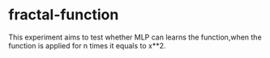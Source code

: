 # fractal-function
This experiment aims to test whether MLP can learns the function,when the function is applied for n times it equals to x**2.
